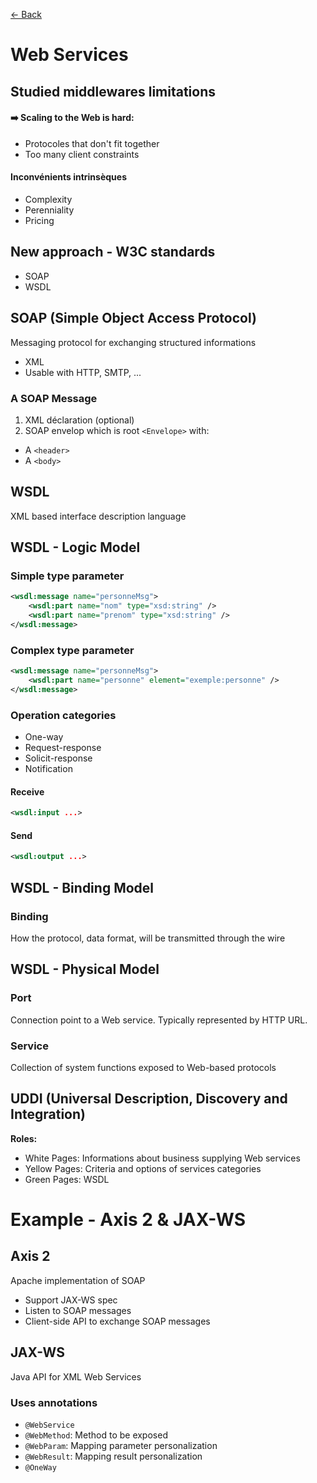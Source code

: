 [← Back](../README.md)

# Web Services

## Studied middlewares limitations
#### ➡️ Scaling to the Web is hard: 
- Protocoles that don't fit together
- Too many client constraints

#### Inconvénients intrinsèques
- Complexity
- Perenniality 
- Pricing

## New approach - W3C standards
- SOAP
- WSDL

## SOAP (Simple Object Access Protocol)
Messaging protocol for exchanging structured informations
- XML
- Usable with HTTP, SMTP, ...

### A SOAP Message
1. XML déclaration (optional)
2. SOAP envelop which is root `<Envelope>` with:
- A `<header>`
- A `<body>`

## WSDL
XML based interface description language

## WSDL - Logic Model

### Simple type parameter
```xml
<wsdl:message name="personneMsg">
    <wsdl:part name="nom" type="xsd:string" />
    <wsdl:part name="prenom" type="xsd:string" />
</wsdl:message>
```
### Complex type parameter
```xml
<wsdl:message name="personneMsg">
    <wsdl:part name="personne" element="exemple:personne" />
</wsdl:message>
```

### Operation categories
- One-way
- Request-response
- Solicit-response
- Notification

#### Receive
```xml
<wsdl:input ...>
```
#### Send
```xml
<wsdl:output ...>
```

## WSDL - Binding Model

### Binding
How the protocol, data format, will be transmitted through the wire

## WSDL - Physical Model

### Port
Connection point to a Web service. Typically represented by HTTP URL. 
### Service 
Collection of system functions exposed to Web-based protocols

## UDDI (Universal Description, Discovery and Integration)

**Roles:**
- White Pages: Informations about business supplying Web services 
- Yellow Pages: Criteria and options of services categories
- Green Pages: WSDL

# Example - Axis 2 & JAX-WS

## Axis 2
Apache implementation of SOAP
- Support JAX-WS spec
- Listen to SOAP messages
- Client-side API to exchange SOAP messages

## JAX-WS
Java API for XML Web Services

### Uses annotations
- `@WebService`
- `@WebMethod`: Method to be exposed
- `@WebParam`: Mapping parameter personalization
- `@WebResult`: Mapping result personalization
- `@OneWay`